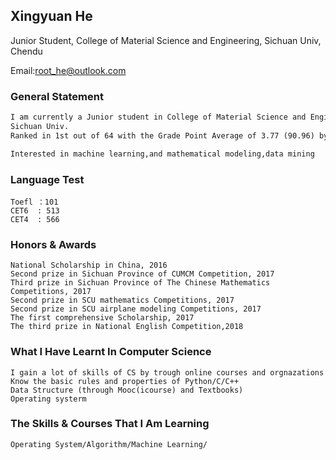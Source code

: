 ## Xingyuan He

Junior Student, College of Material Science and Engineering, Sichuan Univ, Chendu

Email:root_he@outlook.com

### General Statement
```markdown
I am currently a Junior student in College of Material Science and Engineering,
Sichuan Univ. 
Ranked in 1st out of 64 with the Grade Point Average of 3.77 (90.96) by now.

Interested in machine learning,and mathematical modeling,data mining
```
### Language Test
```
Toefl ：101
CET6  : 513
CET4  : 566
```
### Honors & Awards
```
National Scholarship in China, 2016
Second prize in Sichuan Province of CUMCM Competition, 2017
Third prize in Sichuan Province of The Chinese Mathematics Competitions, 2017
Second prize in SCU mathematics Competitions, 2017
Second prize in SCU airplane modeling Competitions, 2017
The first comprehensive Scholarship, 2017
The third prize in National English Competition,2018
```
### What I Have Learnt In Computer Science
```
I gain a lot of skills of CS by trough online courses and orgnazations 
Know the basic rules and properties of Python/C/C++ 
Data Structure (through Mooc(icourse) and Textbooks)
Operating systerm
```
### The Skills & Courses That I Am Learning
```
Operating System/Algorithm/Machine Learning/
```
